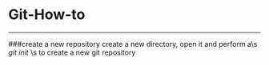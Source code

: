 # Git-How-to
***
###create a new repository
create a new directory, open it and perform a\s
    *git init* \s
to create a new git repository